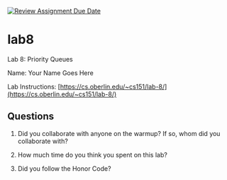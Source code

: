 [![Review Assignment Due Date](https://classroom.github.com/assets/deadline-readme-button-24ddc0f5d75046c5622901739e7c5dd533143b0c8e959d652212380cedb1ea36.svg)](https://classroom.github.com/a/I-c5DVil)
# lab8
Lab 8: Priority Queues

Name: Your Name Goes Here

Lab Instructions: [https://cs.oberlin.edu/~cs151/lab-8/](https://cs.oberlin.edu/~cs151/lab-8/)

## Questions

1. Did you collaborate with anyone on the warmup?  If so, whom did you collaborate with?

2. How much time do you think you spent on this lab?

3. Did you follow the Honor Code?

